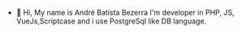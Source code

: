 - 👋 Hi, My name is André Batista Bezerra
I'm developer in PHP, JS, VueJs,Scriptcase and i use PostgreSql like DB language.



